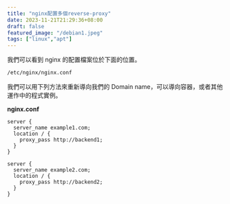 ```yaml
---
title: "nginx配置多個reverse-proxy"
date: 2023-11-21T21:29:36+08:00
draft: false
featured_image: "/debian1.jpeg"
tags: ["linux","apt"]
---
```


我們可以看到 nginx 的配置檔案位於下面的位置。

```bash
/etc/nginx/nginx.conf
```

我們可以用下列方法來重新導向我們的 Domain name，可以導向容器，或者其他運作中的程式實例。

**nginx.conf**
```
server {
  server_name example1.com;
  location / {
    proxy_pass http://backend1;
  }
}

server {
  server_name example2.com;
  location / {
    proxy_pass http://backend2;
  }
}
```